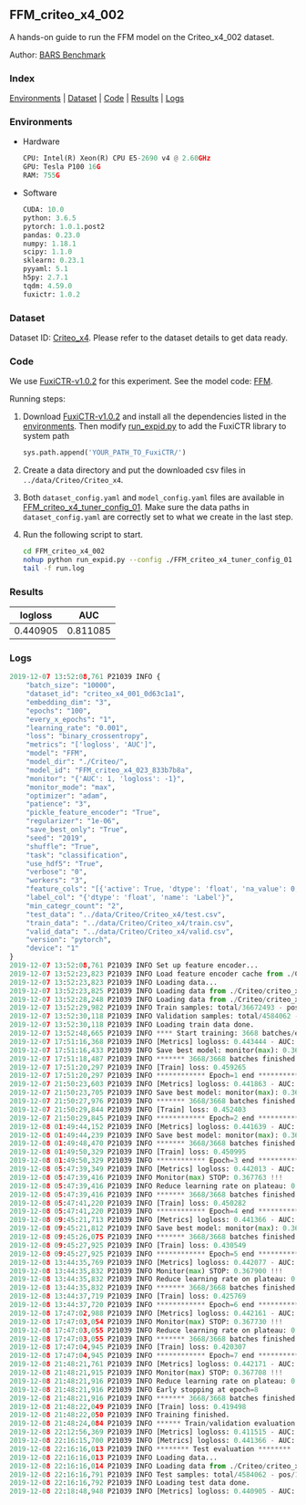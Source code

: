 ## FFM_criteo_x4_002

A hands-on guide to run the FFM model on the Criteo_x4_002 dataset.

Author: [BARS Benchmark](https://github.com/reczoo/BARS/blob/main/CITATION)

### Index
[Environments](#Environments) | [Dataset](#Dataset) | [Code](#Code) | [Results](#Results) | [Logs](#Logs)

### Environments
+ Hardware

  ```python
  CPU: Intel(R) Xeon(R) CPU E5-2690 v4 @ 2.60GHz
  GPU: Tesla P100 16G
  RAM: 755G

  ```

+ Software

  ```python
  CUDA: 10.0
  python: 3.6.5
  pytorch: 1.0.1.post2
  pandas: 0.23.0
  numpy: 1.18.1
  scipy: 1.1.0
  sklearn: 0.23.1
  pyyaml: 5.1
  h5py: 2.7.1
  tqdm: 4.59.0
  fuxictr: 1.0.2
  ```

### Dataset
Dataset ID: [Criteo_x4](https://github.com/reczoo/Datasets/tree/main/Criteo/Criteo_x4). Please refer to the dataset details to get data ready.

### Code

We use [FuxiCTR-v1.0.2](https://github.com/reczoo/FuxiCTR/tree/v1.0.2) for this experiment. See the model code: [FFM](https://github.com/reczoo/FuxiCTR/blob/v1.0.2/fuxictr/pytorch/models/FFM.py).

Running steps:

1. Download [FuxiCTR-v1.0.2](https://github.com/reczoo/FuxiCTR/archive/refs/tags/v1.0.2.zip) and install all the dependencies listed in the [environments](#environments). Then modify [run_expid.py](./run_expid.py#L5) to add the FuxiCTR library to system path
    
    ```python
    sys.path.append('YOUR_PATH_TO_FuxiCTR/')
    ```

2. Create a data directory and put the downloaded csv files in `../data/Criteo/Criteo_x4`.

3. Both `dataset_config.yaml` and `model_config.yaml` files are available in [FFM_criteo_x4_tuner_config_01](./FFM_criteo_x4_tuner_config_01). Make sure the data paths in `dataset_config.yaml` are correctly set to what we create in the last step.

4. Run the following script to start.

    ```bash
    cd FFM_criteo_x4_002
    nohup python run_expid.py --config ./FFM_criteo_x4_tuner_config_01 --expid FFM_criteo_x4_023_0b654e65 --gpu 0 > run.log &
    tail -f run.log
    ```

### Results

| logloss | AUC  |
|:--------------------:|:--------------------:|
| 0.440905 | 0.811085  |


### Logs
```python
2019-12-07 13:52:08,761 P21039 INFO {
    "batch_size": "10000",
    "dataset_id": "criteo_x4_001_0d63c1a1",
    "embedding_dim": "3",
    "epochs": "100",
    "every_x_epochs": "1",
    "learning_rate": "0.001",
    "loss": "binary_crossentropy",
    "metrics": "['logloss', 'AUC']",
    "model": "FFM",
    "model_dir": "./Criteo/",
    "model_id": "FFM_criteo_x4_023_833b7b8a",
    "monitor": "{'AUC': 1, 'logloss': -1}",
    "monitor_mode": "max",
    "optimizer": "adam",
    "patience": "3",
    "pickle_feature_encoder": "True",
    "regularizer": "1e-06",
    "save_best_only": "True",
    "seed": "2019",
    "shuffle": "True",
    "task": "classification",
    "use_hdf5": "True",
    "verbose": "0",
    "workers": "3",
    "feature_cols": "[{'active': True, 'dtype': 'float', 'na_value': 0, 'name': ['I1', 'I2', 'I3', 'I4', 'I5', 'I6', 'I7', 'I8', 'I9', 'I10', 'I11', 'I12', 'I13'], 'preprocess': 'convert_to_bucket', 'type': 'categorical'}, {'active': True, 'dtype': 'str', 'na_value': '', 'name': ['C1', 'C2', 'C3', 'C4', 'C5', 'C6', 'C7', 'C8', 'C9', 'C10', 'C11', 'C12', 'C13', 'C14', 'C15', 'C16', 'C17', 'C18', 'C19', 'C20', 'C21', 'C22', 'C23', 'C24', 'C25', 'C26'], 'type': 'categorical'}]",
    "label_col": "{'dtype': 'float', 'name': 'Label'}",
    "min_categr_count": "2",
    "test_data": "../data/Criteo/Criteo_x4/test.csv",
    "train_data": "../data/Criteo/Criteo_x4/train.csv",
    "valid_data": "../data/Criteo/Criteo_x4/valid.csv",
    "version": "pytorch",
    "device": "1"
}
2019-12-07 13:52:08,761 P21039 INFO Set up feature encoder...
2019-12-07 13:52:23,823 P21039 INFO Load feature encoder cache from ./Criteo/criteo_x4_001_0d63c1a1/feature_encoder.pkl
2019-12-07 13:52:23,823 P21039 INFO Loading data...
2019-12-07 13:52:23,825 P21039 INFO Loading data from ./Criteo/criteo_x4_001_0d63c1a1/train.hdf5
2019-12-07 13:52:28,248 P21039 INFO Loading data from ./Criteo/criteo_x4_001_0d63c1a1/valid.hdf5
2019-12-07 13:52:29,982 P21039 INFO Train samples: total/36672493 - pos/9396350 - neg/27276143 - ratio/25.62%
2019-12-07 13:52:30,118 P21039 INFO Validation samples: total/4584062 - pos/1174544 - neg/3409518 - ratio/25.62%
2019-12-07 13:52:30,118 P21039 INFO Loading train data done.
2019-12-07 13:52:48,665 P21039 INFO **** Start training: 3668 batches/epoch ****
2019-12-07 17:51:16,368 P21039 INFO [Metrics] logloss: 0.443444 - AUC: 0.808130
2019-12-07 17:51:16,433 P21039 INFO Save best model: monitor(max): 0.364686
2019-12-07 17:51:18,487 P21039 INFO ******* 3668/3668 batches finished *******
2019-12-07 17:51:20,297 P21039 INFO [Train] loss: 0.459265
2019-12-07 17:51:20,297 P21039 INFO ************ Epoch=1 end ************
2019-12-07 21:50:23,603 P21039 INFO [Metrics] logloss: 0.441863 - AUC: 0.809884
2019-12-07 21:50:23,705 P21039 INFO Save best model: monitor(max): 0.368022
2019-12-07 21:50:27,976 P21039 INFO ******* 3668/3668 batches finished *******
2019-12-07 21:50:29,844 P21039 INFO [Train] loss: 0.452403
2019-12-07 21:50:29,845 P21039 INFO ************ Epoch=2 end ************
2019-12-08 01:49:44,152 P21039 INFO [Metrics] logloss: 0.441639 - AUC: 0.810156
2019-12-08 01:49:44,239 P21039 INFO Save best model: monitor(max): 0.368517
2019-12-08 01:49:48,470 P21039 INFO ******* 3668/3668 batches finished *******
2019-12-08 01:49:50,329 P21039 INFO [Train] loss: 0.450995
2019-12-08 01:49:50,329 P21039 INFO ************ Epoch=3 end ************
2019-12-08 05:47:39,349 P21039 INFO [Metrics] logloss: 0.442013 - AUC: 0.809776
2019-12-08 05:47:39,416 P21039 INFO Monitor(max) STOP: 0.367763 !!!
2019-12-08 05:47:39,416 P21039 INFO Reduce learning rate on plateau: 0.000100
2019-12-08 05:47:39,416 P21039 INFO ******* 3668/3668 batches finished *******
2019-12-08 05:47:41,220 P21039 INFO [Train] loss: 0.450282
2019-12-08 05:47:41,220 P21039 INFO ************ Epoch=4 end ************
2019-12-08 09:45:21,713 P21039 INFO [Metrics] logloss: 0.441366 - AUC: 0.810563
2019-12-08 09:45:21,812 P21039 INFO Save best model: monitor(max): 0.369197
2019-12-08 09:45:26,075 P21039 INFO ******* 3668/3668 batches finished *******
2019-12-08 09:45:27,925 P21039 INFO [Train] loss: 0.430549
2019-12-08 09:45:27,925 P21039 INFO ************ Epoch=5 end ************
2019-12-08 13:44:35,769 P21039 INFO [Metrics] logloss: 0.442077 - AUC: 0.809977
2019-12-08 13:44:35,832 P21039 INFO Monitor(max) STOP: 0.367900 !!!
2019-12-08 13:44:35,832 P21039 INFO Reduce learning rate on plateau: 0.000010
2019-12-08 13:44:35,832 P21039 INFO ******* 3668/3668 batches finished *******
2019-12-08 13:44:37,719 P21039 INFO [Train] loss: 0.425769
2019-12-08 13:44:37,720 P21039 INFO ************ Epoch=6 end ************
2019-12-08 17:47:02,988 P21039 INFO [Metrics] logloss: 0.442161 - AUC: 0.809891
2019-12-08 17:47:03,054 P21039 INFO Monitor(max) STOP: 0.367730 !!!
2019-12-08 17:47:03,055 P21039 INFO Reduce learning rate on plateau: 0.000001
2019-12-08 17:47:03,055 P21039 INFO ******* 3668/3668 batches finished *******
2019-12-08 17:47:04,945 P21039 INFO [Train] loss: 0.420307
2019-12-08 17:47:04,945 P21039 INFO ************ Epoch=7 end ************
2019-12-08 21:48:21,761 P21039 INFO [Metrics] logloss: 0.442171 - AUC: 0.809879
2019-12-08 21:48:21,915 P21039 INFO Monitor(max) STOP: 0.367708 !!!
2019-12-08 21:48:21,916 P21039 INFO Reduce learning rate on plateau: 0.000001
2019-12-08 21:48:21,916 P21039 INFO Early stopping at epoch=8
2019-12-08 21:48:21,916 P21039 INFO ******* 3668/3668 batches finished *******
2019-12-08 21:48:22,049 P21039 INFO [Train] loss: 0.419498
2019-12-08 21:48:22,050 P21039 INFO Training finished.
2019-12-08 21:48:24,084 P21039 INFO ****** Train/validation evaluation ******
2019-12-08 22:12:56,369 P21039 INFO [Metrics] logloss: 0.411515 - AUC: 0.841924
2019-12-08 22:16:15,700 P21039 INFO [Metrics] logloss: 0.441366 - AUC: 0.810563
2019-12-08 22:16:16,013 P21039 INFO ******** Test evaluation ********
2019-12-08 22:16:16,013 P21039 INFO Loading data...
2019-12-08 22:16:16,014 P21039 INFO Loading data from ./Criteo/criteo_x4_001_0d63c1a1/test.hdf5
2019-12-08 22:16:16,791 P21039 INFO Test samples: total/4584062 - pos/1174544 - neg/3409518 - ratio/25.62%
2019-12-08 22:16:16,792 P21039 INFO Loading test data done.
2019-12-08 22:18:48,948 P21039 INFO [Metrics] logloss: 0.440905 - AUC: 0.811085

```

